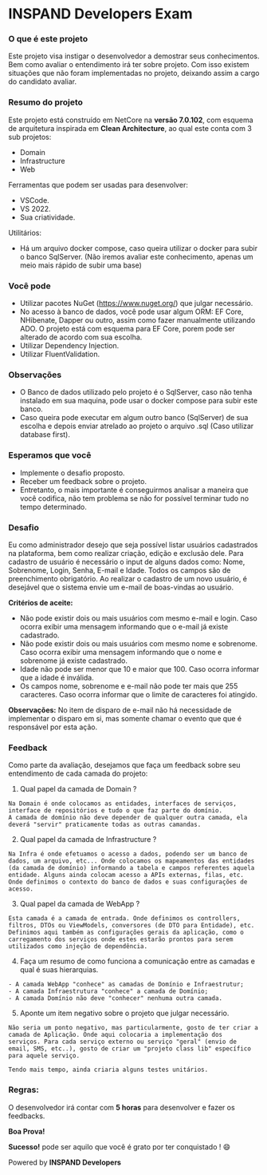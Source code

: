 ﻿# INSPAND Developers Exam #

### O que é este projeto

Este projeto visa instigar o desenvolvedor a demostrar seus conhecimentos. Bem como avaliar o entendimento irá ter sobre projeto. Com isso existem situações que não foram implementadas no projeto, deixando assim a cargo do candidato avaliar.

### Resumo do projeto
Este projeto está construído em NetCore na **versão 7.0.102**, com esquema de arquitetura inspirada em **Clean Architecture**, ao qual este conta com 3 sub projetos:
- Domain
- Infrastructure
- Web

Ferramentas que podem ser usadas para desenvolver:
- VSCode.
- VS 2022.
- Sua criatividade.

Utilitários:
- Há um arquivo docker compose, caso queira utilizar o docker para subir o banco SqlServer. (Não iremos avaliar este conhecimento, apenas um meio mais rápido de subir uma base)

### Você pode
- Utilizar pacotes NuGet (https://www.nuget.org/) que julgar necessário.
- No acesso à banco de dados, você pode usar algum ORM: EF Core, NHibenate, Dapper ou outro, assim como fazer manualmente utilizando ADO. O projeto está com esquema para EF Core, porem pode ser alterado de acordo com sua escolha.
- Utilizar Dependency Injection.
- Utilizar FluentValidation.

### Observações
- O Banco de dados utilizado pelo projeto é o SqlServer, caso não tenha instalado em sua maquina, pode usar o docker compose para subir este banco.
- Caso queira pode executar em algum outro banco (SqlServer) de sua escolha e depois enviar atrelado ao projeto o arquivo .sql (Caso utilizar database first).

### Esperamos que você
- Implemente o desafio proposto.
- Receber um feedback sobre o projeto.
- Entretanto, o mais importante é conseguirmos analisar a maneira que você codifica, não tem problema se não for possível terminar tudo no tempo determinado.

### Desafio
Eu como administrador desejo que seja possível listar usuários cadastrados na plataforma, bem como realizar criação, edição e exclusão dele.
Para cadastro de usuário é necessário o input de alguns dados como: Nome, Sobrenome,  Login, Senha, E-mail e Idade. Todos os campos são de preenchimento obrigatório. 
Ao realizar o cadastro de um novo usuário, é desejável que o sistema envie um e-mail de boas-vindas ao usuário.

**Critérios de aceite:**
- Não pode existir dois ou mais usuários com mesmo e-mail e login. Caso ocorra exibir uma mensagem informando que o e-mail já existe cadastrado.
- Não pode existir dois ou mais usuários com mesmo nome e sobrenome. Caso ocorra exibir uma mensagem informando que o nome e sobrenome já existe cadastrado.
- Idade não pode ser menor que 10 e maior que 100. Caso ocorra informar que a idade é inválida.
- Os campos nome, sobrenome e e-mail não pode ter mais que 255 caracteres. Caso ocorra informar que o limite de caracteres foi atingido.

**Observações:**
No item de disparo de e-mail não há necessidade de implementar o disparo em si, mas somente chamar o evento que que é responsável por esta ação.

### Feedback
Como parte da avaliação, desejamos que faça um feedback sobre seu entendimento de cada camada do projeto:
1. Qual papel da camada de Domain ?
```
Na Domain é onde colocamos as entidades, interfaces de serviços, interface de repositórios e tudo o que faz parte do domínio.
A camada de domínio não deve depender de qualquer outra camada, ela deverá "servir" praticamente todas as outras camandas.  
```

2. Qual papel da camada de Infrastructure ?
```
Na Infra é onde efetuamos o acesso a dados, podendo ser um banco de dados, um arquivo, etc... Onde colocamos os mapeamentos das entidades
(da camada de domínio) informando a tabela e campos referentes aquela entidade. Alguns ainda colocam acesso a APIs externas, filas, etc.
Onde definimos o contexto do banco de dados e suas configurações de acesso.
```

3. Qual papel da camada de WebApp ?
```
Esta camada é a camada de entrada. Onde definimos os controllers, filtros, DTOs ou ViewModels, conversores (de DTO para Entidade), etc.
Definimos aqui também as configurações gerais da aplicação, como o carregamento dos serviços onde estes estarão prontos para serem
utilizados como injeção de dependência.
```

4. Faça um resumo de como funciona a comunicação entre as camadas e qual é suas hierarquias.
```
- A camada WebApp "conhece" as camadas de Domínio e Infraestrutur;
- A camada Infraestrutura "conhece" a camada de Domínio;
- A camada Domínio não deve "conhecer" nenhuma outra camada.
```

5. Aponte um item negativo sobre o projeto que julgar necessário.
```
Não seria um ponto negativo, mas particularmente, gosto de ter criar a camada de Aplicação. Onde aqui colocaria a implementação dos
serviços. Para cada serviço externo ou serviço "geral" (envio de email, SMS, etc..), gosto de criar um "projeto class lib" específico
para aquele serviço.

Tendo mais tempo, ainda criaria alguns testes unitários.
```

### Regras:
O desenvolvedor irá contar com **5 horas** para desenvolver e fazer os feedbacks.

**Boa Prova!**

**Sucesso!** pode ser aquilo que você é grato por ter conquistado ! :smile:

Powered by **INSPAND Developers**
